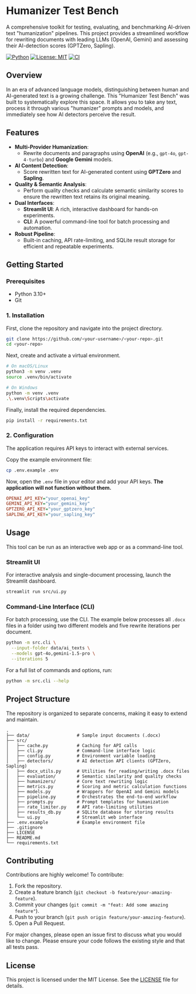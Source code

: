 # Humanizer Test Bench

A comprehensive toolkit for testing, evaluating, and benchmarking AI-driven text "humanization" pipelines. This project provides a streamlined workflow for rewriting documents with leading LLMs (OpenAI, Gemini) and assessing their AI-detection scores (GPTZero, Sapling).

[![Python](https://img.shields.io/badge/python-3.10%2B-blue)](https://www.python.org/downloads/)
[![License: MIT](https://img.shields.io/badge/License-MIT-green)](LICENSE)
[![CI](https://github.com/<your-username>/<your-repo>/actions/workflows/ci.yml/badge.svg)](https://github.com/<your-username>/<your-repo>/actions)

## Overview

In an era of advanced language models, distinguishing between human and AI-generated text is a growing challenge. This "Humanizer Test Bench" was built to systematically explore this space. It allows you to take any text, process it through various "humanizer" prompts and models, and immediately see how AI detectors perceive the result.

## Features

-   **Multi-Provider Humanization**:
    -   Rewrite documents and paragraphs using **OpenAI** (e.g., `gpt-4o`, `gpt-4-turbo`) and **Google Gemini** models.
-   **AI Content Detection**:
    -   Score rewritten text for AI-generated content using **GPTZero** and **Sapling**.
-   **Quality & Semantic Analysis**:
    -   Perform quality checks and calculate semantic similarity scores to ensure the rewritten text retains its original meaning.
-   **Dual Interfaces**:
    -   **Streamlit UI**: A rich, interactive dashboard for hands-on experiments.
    -   **CLI**: A powerful command-line tool for batch processing and automation.
-   **Robust Pipeline**:
    -   Built-in caching, API rate-limiting, and SQLite result storage for efficient and repeatable experiments.

## Getting Started

### Prerequisites

-   Python 3.10+
-   Git

### 1. Installation

First, clone the repository and navigate into the project directory.

```bash
git clone https://github.com/<your-username>/<your-repo>.git
cd <your-repo>
```

Next, create and activate a virtual environment.

```bash
# On macOS/Linux
python3 -m venv .venv
source .venv/bin/activate

# On Windows
python -m venv .venv
.\.venv\Scripts\activate
```

Finally, install the required dependencies.

```bash
pip install -r requirements.txt
```

### 2. Configuration

The application requires API keys to interact with external services.

Copy the example environment file:
```bash
cp .env.example .env
```

Now, open the `.env` file in your editor and add your API keys. **The application will not function without them.**

```ini
OPENAI_API_KEY="your_openai_key"
GEMINI_API_KEY="your_gemini_key"
GPTZERO_API_KEY="your_gptzero_key"
SAPLING_API_KEY="your_sapling_key"
```

## Usage

This tool can be run as an interactive web app or as a command-line tool.

### Streamlit UI

For interactive analysis and single-document processing, launch the Streamlit dashboard.

```bash
streamlit run src/ui.py
```

### Command-Line Interface (CLI)

For batch processing, use the CLI. The example below processes all `.docx` files in a folder using two different models and five rewrite iterations per document.

```bash
python -m src.cli \
  --input-folder data/ai_texts \
  --models gpt-4o,gemini-1.5-pro \
  --iterations 5
```

For a full list of commands and options, run:
```bash
python -m src.cli --help
```

## Project Structure

The repository is organized to separate concerns, making it easy to extend and maintain.

```
.
├── data/                  # Sample input documents (.docx)
├── src/
│   ├── cache.py           # Caching for API calls
│   ├── cli.py             # Command-line interface logic
│   ├── config.py          # Environment variable loading
│   ├── detectors/         # AI detection API clients (GPTZero, Sapling)
│   ├── docx_utils.py      # Utilities for reading/writing .docx files
│   ├── evaluation/        # Semantic similarity and quality checks
│   ├── humanizers/        # Core text rewriting logic
│   ├── metrics.py         # Scoring and metric calculation functions
│   ├── models.py          # Wrappers for OpenAI and Gemini models
│   ├── pipeline.py        # Orchestrates the end-to-end workflow
│   ├── prompts.py         # Prompt templates for humanization
│   ├── rate_limiter.py    # API rate-limiting utilities
│   ├── results_db.py      # SQLite database for storing results
│   └── ui.py              # Streamlit web interface
├── .env.example           # Example environment file
├── .gitignore
├── LICENSE
├── README.md
└── requirements.txt
```

## Contributing

Contributions are highly welcome! To contribute:

1.  Fork the repository.
2.  Create a feature branch (`git checkout -b feature/your-amazing-feature`).
3.  Commit your changes (`git commit -m "feat: Add some amazing feature"`).
4.  Push to your branch (`git push origin feature/your-amazing-feature`).
5.  Open a Pull Request.

For major changes, please open an issue first to discuss what you would like to change. Please ensure your code follows the existing style and that all tests pass.

## License

This project is licensed under the MIT License. See the [LICENSE](LICENSE) file for details.

